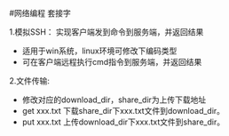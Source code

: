 
#网络编程 套接字

1.模拟SSH：
 实现客户端发到命令到服务端，并返回结果
- 适用于win系统，linux环境可修改下编码类型
- 可在客户端远程执行cmd指令到服务端，并返回结果


2.文件传输: 
 - 修改对应的download_dir，share_dir为上传下载地址
 - get xxx.txt    下载share_dir下xxx.txt文件到download_dir。
 - put xxx.txt    上传download_dir下xxx.txt文件到share_dir。

